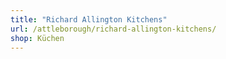 ```yaml
---
title: "Richard Allington Kitchens"
url: /attleborough/richard-allington-kitchens/
shop: Küchen
---
```

